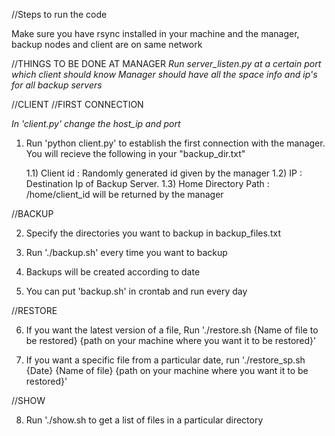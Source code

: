 //Steps to run the code



Make sure you have rsync installed in your machine and the manager, backup nodes and client are on same network



//THINGS TO BE DONE AT MANAGER
*Run server_listen.py at a certain port which client should know*
*Manager should have all the space info and ip's for all backup servers*



//CLIENT
//FIRST CONNECTION

*In 'client.py' change the host_ip and port*

1) Run 'python client.py' to establish the first connection with the manager. You will recieve the following in your "backup_dir.txt"


   1.1) Client id : Randomly generated id given by the manager
   1.2) IP : Destination Ip of Backup Server.
   1.3) Home Directory Path : /home/client_id will be returned by the manager

//BACKUP

2) Specify the directories you want to backup in backup_files.txt

3) Run './backup.sh' every time you want to backup

4) Backups will be created according to date

5) You can put 'backup.sh' in crontab and run every day


//RESTORE

6) If you want the latest version of a file, Run './restore.sh {Name of file to be restored} {path on your machine where you want it to be restored}'

7) If you want a specific file from a particular date, run './restore_sp.sh {Date} {Name of file} {path on your machine where you want it to be restored}'

//SHOW

8) Run './show.sh to get a list of files in a particular directory







